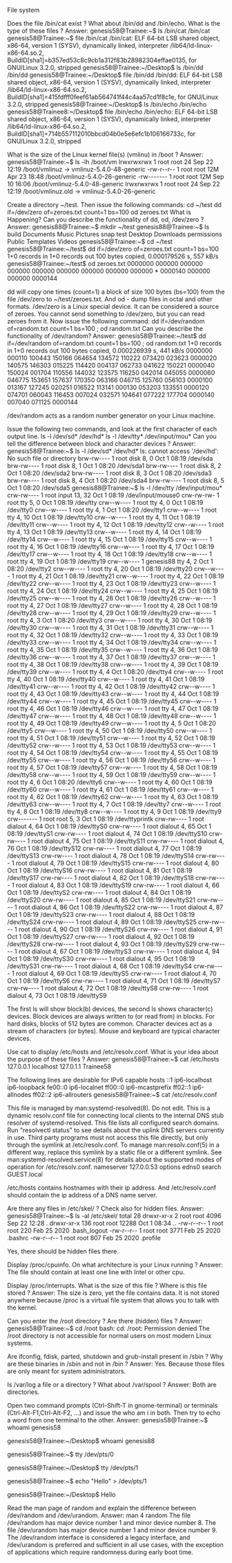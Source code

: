 File system 

Does the file /bin/cat exist ? What about /bin/dd and /bin/echo. What is the type of these files ? 
Answer: 
genesis58@Trainee:~$ ls /bin/cat /bin/cat genesis58@Trainee:~$ file /bin/cat /bin/cat: ELF 64-bit LSB shared object, x86-64, version 1 (SYSV), dynamically linked, interpreter /lib64/ld-linux-x86-64.so.2, BuildID[sha1]=b357ed53c8c9cb1a312f83b28982304effae0135, for GNU/Linux 3.2.0, stripped 
genesis58@Trainee:~/Desktop$ ls /bin/dd /bin/dd 
genesis58@Trainee:~/Desktop$ file /bin/dd /bin/dd: ELF 64-bit LSB shared object, x86-64, version 1 (SYSV), dynamically linked, interpreter /lib64/ld-linux-x86-64.so.2, BuildID[sha1]=415fdfff0feef61ab564741f44c4aa57cd1f8c1e, for GNU/Linux 3.2.0, stripped genesis58@Trainee:~/Desktop$ ls /bin/echo /bin/echo genesis58@Trainee8:~/Desktop$ file /bin/echo /bin/echo: ELF 64-bit LSB shared object, x86-64, version 1 (SYSV), dynamically linked, interpreter /lib64/ld-linux-x86-64.so.2, BuildID[sha1]=714b557112010bbcd04b0e5e6efc1b106166733c, for GNU/Linux 3.2.0, stripped

What is the size of the Linux kernel file(s) (vmlinu) in /boot ? 
Answer: 
genesis58@Trainee:~$ ls -lh /boot/vm lrwxrwxrwx 1 root root 24 Sep 22 12:19 /boot/vmlinuz -> vmlinuz-5.4.0-48-generic -rw-r--r-- 1 root root 12M Apr 23 18:48 /boot/vmlinuz-5.4.0-26-generic -rw------- 1 root root 12M Sep 10 16:06 /boot/vmlinuz-5.4.0-48-generic lrwxrwxrwx 1 root root 24 Sep 22 12:19 /boot/vmlinuz.old -> vmlinuz-5.4.0-26-generic

Create a directory ~/test. Then issue the following commands: cd ~/test dd if=/dev/zero of=zeroes.txt count=1 bs=100 od zeroes.txt What is Happening? Can you describe the functionality of dd, od, /dev/zero ? 
Answer: 
genesis88@Trainee:~$ mkdir ~/test 
genesis88@Trainee:~$ ls build Documents Music Pictures snap test Desktop Downloads permissions Public Templates Videos genesis58@Trainee:~$ cd ~/test 
genesis58@Trainee:~/test$ dd if=/dev/zero of=zeroes.txt count=1 bs=100 1+0 records in 1+0 records out 100 bytes copied, 0.000179526 s, 557 kB/s 
genesis58@Trainee:~/test$ od zeroes.txt 0000000 000000 000000 000000 000000 000000 000000 000000 000000 * 0000140 000000 000000 0000144

dd will copy one times (count=1) a block of size 100 bytes (bs=100) from the file /dev/zero to ~/test/zeroes.txt. And od - dump files in octal and other formats. /dev/zero is a Linux special device. It can be considered a source of zeroes. You cannot send something to /dev/zero, but you can read zeroes from it.
Now issue the following command: dd if=/dev/random of=random.txt count=1 bs=100 ; od random.txt Can you describe the functionality of /dev/random? Answer: genesis58@Trainee:~/test$ dd if=/dev/random of=random.txt count=1 bs=100 ; od random.txt 1+0 records in 1+0 records out 100 bytes copied, 0.000226939 s, 441 kB/s 0000000 000110 100443 150166 064654 134572 110222 073420 023623 0000020 140575 146303 015225 114420 004137 062733 041622 150221 0000040 150024 001704 110556 144032 123575 116250 042014 045055 0000060 046775 153651 157637 170350 063166 046715 125760 056103 0000100 013167 127245 020251 016522 113141 000130 053203 133551 0000120 074701 060043 116453 007024 032571 104641 077222 177704 0000140 007040 071125 0000144

/dev/random acts as a random number generator on your Linux machine.

Issue the following two commands, and look at the first character of each output line. ls -l /dev/sd* /dev/hd* ls -l /dev/tty* /dev/input/mou* Can you tell the difference between block and character devices ? Answer: genesis58@Trainee:~$ ls -l /dev/sd* /dev/hd* ls: cannot access '/dev/hd': No such file or directory brw-rw---- 1 root disk 8, 0 Oct 1 08:19 /dev/sda brw-rw---- 1 root disk 8, 1 Oct 1 08:20 /dev/sda1 brw-rw---- 1 root disk 8, 2 Oct 1 08:20 /dev/sda2 brw-rw---- 1 root disk 8, 3 Oct 1 08:20 /dev/sda3 brw-rw---- 1 root disk 8, 4 Oct 1 08:20 /dev/sda4 brw-rw---- 1 root disk 8, 5 Oct 1 08:20 /dev/sda5 genesis88@Trainee:~$ ls -l /dev/tty /dev/input/mou* crw-rw---- 1 root input 13, 32 Oct 1 08:19 /dev/input/mouse0 crw-rw-rw- 1 root tty 5, 0 Oct 1 08:19 /dev/tty crw--w---- 1 root tty 4, 0 Oct 1 08:19 /dev/tty0 crw--w---- 1 root tty 4, 1 Oct 1 08:20 /dev/tty1 crw--w---- 1 root tty 4, 10 Oct 1 08:19 /dev/tty10 crw--w---- 1 root tty 4, 11 Oct 1 08:19 /dev/tty11 crw--w---- 1 root tty 4, 12 Oct 1 08:19 /dev/tty12 crw--w---- 1 root tty 4, 13 Oct 1 08:19 /dev/tty13 crw--w---- 1 root tty 4, 14 Oct 1 08:19 /dev/tty14 crw--w---- 1 root tty 4, 15 Oct 1 08:19 /dev/tty15 crw--w---- 1 root tty 4, 16 Oct 1 08:19 /dev/tty16 crw--w---- 1 root tty 4, 17 Oct 1 08:19 /dev/tty17 crw--w---- 1 root tty 4, 18 Oct 1 08:19 /dev/tty18 crw--w---- 1 root tty 4, 19 Oct 1 08:19 /dev/tty19 crw--w---- 1 genesis88 tty 4, 2 Oct 1 08:20 /dev/tty2 crw--w---- 1 root tty 4, 20 Oct 1 08:19 /dev/tty20 crw--w---- 1 root tty 4, 21 Oct 1 08:19 /dev/tty21 crw--w---- 1 root tty 4, 22 Oct 1 08:19 /dev/tty22 crw--w---- 1 root tty 4, 23 Oct 1 08:19 /dev/tty23 crw--w---- 1 root tty 4, 24 Oct 1 08:19 /dev/tty24 crw--w---- 1 root tty 4, 25 Oct 1 08:19 /dev/tty25 crw--w---- 1 root tty 4, 26 Oct 1 08:19 /dev/tty26 crw--w---- 1 root tty 4, 27 Oct 1 08:19 /dev/tty27 crw--w---- 1 root tty 4, 28 Oct 1 08:19 /dev/tty28 crw--w---- 1 root tty 4, 29 Oct 1 08:19 /dev/tty29 crw--w---- 1 root tty 4, 3 Oct 1 08:20 /dev/tty3 crw--w---- 1 root tty 4, 30 Oct 1 08:19 /dev/tty30 crw--w---- 1 root tty 4, 31 Oct 1 08:19 /dev/tty31 crw--w---- 1 root tty 4, 32 Oct 1 08:19 /dev/tty32 crw--w---- 1 root tty 4, 33 Oct 1 08:19 /dev/tty33 crw--w---- 1 root tty 4, 34 Oct 1 08:19 /dev/tty34 crw--w---- 1 root tty 4, 35 Oct 1 08:19 /dev/tty35 crw--w---- 1 root tty 4, 36 Oct 1 08:19 /dev/tty36 crw--w---- 1 root tty 4, 37 Oct 1 08:19 /dev/tty37 crw--w---- 1 root tty 4, 38 Oct 1 08:19 /dev/tty38 crw--w---- 1 root tty 4, 39 Oct 1 08:19 /dev/tty39 crw--w---- 1 root tty 4, 4 Oct 1 08:20 /dev/tty4 crw--w---- 1 root tty 4, 40 Oct 1 08:19 /dev/tty40 crw--w---- 1 root tty 4, 41 Oct 1 08:19 /dev/tty41 crw--w---- 1 root tty 4, 42 Oct 1 08:19 /dev/tty42 crw--w---- 1 root tty 4, 43 Oct 1 08:19 /dev/tty43 crw--w---- 1 root tty 4, 44 Oct 1 08:19 /dev/tty44 crw--w---- 1 root tty 4, 45 Oct 1 08:19 /dev/tty45 crw--w---- 1 root tty 4, 46 Oct 1 08:19 /dev/tty46 crw--w---- 1 root tty 4, 47 Oct 1 08:19 /dev/tty47 crw--w---- 1 root tty 4, 48 Oct 1 08:19 /dev/tty48 crw--w---- 1 root tty 4, 49 Oct 1 08:19 /dev/tty49 crw--w---- 1 root tty 4, 5 Oct 1 08:20 /dev/tty5 crw--w---- 1 root tty 4, 50 Oct 1 08:19 /dev/tty50 crw--w---- 1 root tty 4, 51 Oct 1 08:19 /dev/tty51 crw--w---- 1 root tty 4, 52 Oct 1 08:19 /dev/tty52 crw--w---- 1 root tty 4, 53 Oct 1 08:19 /dev/tty53 crw--w---- 1 root tty 4, 54 Oct 1 08:19 /dev/tty54 crw--w---- 1 root tty 4, 55 Oct 1 08:19 /dev/tty55 crw--w---- 1 root tty 4, 56 Oct 1 08:19 /dev/tty56 crw--w---- 1 root tty 4, 57 Oct 1 08:19 /dev/tty57 crw--w---- 1 root tty 4, 58 Oct 1 08:19 /dev/tty58 crw--w---- 1 root tty 4, 59 Oct 1 08:19 /dev/tty59 crw--w---- 1 root tty 4, 6 Oct 1 08:20 /dev/tty6 crw--w---- 1 root tty 4, 60 Oct 1 08:19 /dev/tty60 crw--w---- 1 root tty 4, 61 Oct 1 08:19 /dev/tty61 crw--w---- 1 root tty 4, 62 Oct 1 08:19 /dev/tty62 crw--w---- 1 root tty 4, 63 Oct 1 08:19 /dev/tty63 crw--w---- 1 root tty 4, 7 Oct 1 08:19 /dev/tty7 crw--w---- 1 root tty 4, 8 Oct 1 08:19 /dev/tty8 crw--w---- 1 root tty 4, 9 Oct 1 08:19 /dev/tty9 crw------- 1 root root 5, 3 Oct 1 08:19 /dev/ttyprintk crw-rw---- 1 root dialout 4, 64 Oct 1 08:19 /dev/ttyS0 crw-rw---- 1 root dialout 4, 65 Oct 1 08:19 /dev/ttyS1 crw-rw---- 1 root dialout 4, 74 Oct 1 08:19 /dev/ttyS10 crw-rw---- 1 root dialout 4, 75 Oct 1 08:19 /dev/ttyS11 crw-rw---- 1 root dialout 4, 76 Oct 1 08:19 /dev/ttyS12 crw-rw---- 1 root dialout 4, 77 Oct 1 08:19 /dev/ttyS13 crw-rw---- 1 root dialout 4, 78 Oct 1 08:19 /dev/ttyS14 crw-rw---- 1 root dialout 4, 79 Oct 1 08:19 /dev/ttyS15 crw-rw---- 1 root dialout 4, 80 Oct 1 08:19 /dev/ttyS16 crw-rw---- 1 root dialout 4, 81 Oct 1 08:19 /dev/ttyS17 crw-rw---- 1 root dialout 4, 82 Oct 1 08:19 /dev/ttyS18 crw-rw---- 1 root dialout 4, 83 Oct 1 08:19 /dev/ttyS19 crw-rw---- 1 root dialout 4, 66 Oct 1 08:19 /dev/ttyS2 crw-rw---- 1 root dialout 4, 84 Oct 1 08:19 /dev/ttyS20 crw-rw---- 1 root dialout 4, 85 Oct 1 08:19 /dev/ttyS21 crw-rw---- 1 root dialout 4, 86 Oct 1 08:19 /dev/ttyS22 crw-rw---- 1 root dialout 4, 87 Oct 1 08:19 /dev/ttyS23 crw-rw---- 1 root dialout 4, 88 Oct 1 08:19 /dev/ttyS24 crw-rw---- 1 root dialout 4, 89 Oct 1 08:19 /dev/ttyS25 crw-rw---- 1 root dialout 4, 90 Oct 1 08:19 /dev/ttyS26 crw-rw---- 1 root dialout 4, 91 Oct 1 08:19 /dev/ttyS27 crw-rw---- 1 root dialout 4, 92 Oct 1 08:19 /dev/ttyS28 crw-rw---- 1 root dialout 4, 93 Oct 1 08:19 /dev/ttyS29 crw-rw---- 1 root dialout 4, 67 Oct 1 08:19 /dev/ttyS3 crw-rw---- 1 root dialout 4, 94 Oct 1 08:19 /dev/ttyS30 crw-rw---- 1 root dialout 4, 95 Oct 1 08:19 /dev/ttyS31 crw-rw---- 1 root dialout 4, 68 Oct 1 08:19 /dev/ttyS4 crw-rw---- 1 root dialout 4, 69 Oct 1 08:19 /dev/ttyS5 crw-rw---- 1 root dialout 4, 70 Oct 1 08:19 /dev/ttyS6 crw-rw---- 1 root dialout 4, 71 Oct 1 08:19 /dev/ttyS7 crw-rw---- 1 root dialout 4, 72 Oct 1 08:19 /dev/ttyS8 crw-rw---- 1 root dialout 4, 73 Oct 1 08:19 /dev/ttyS9

The first ls will show block(b) devices, the second ls shows character(c) devices. Block devices are always written to (or read from) in blocks. For hard disks, blocks of 512 bytes are common. Character devices act as a stream of characters (or bytes). Mouse and keyboard are typical character devices.

Use cat to display /etc/hosts and /etc/resolv.conf. What is your idea about the purpose of these files ? 
Answer: genesis58@Trainee:~$ cat /etc/hosts 127.0.0.1 localhost 127.0.1.1 Trainee58

The following lines are desirable for IPv6 capable hosts
::1 ip6-localhost ip6-loopback fe00::0 ip6-localnet ff00::0 ip6-mcastprefix ff02::1 ip6-allnodes ff02::2 ip6-allrouters genesis58@Trainee:~$ cat /etc/resolv.conf

This file is managed by man:systemd-resolved(8). Do not edit.
This is a dynamic resolv.conf file for connecting local clients to the
internal DNS stub resolver of systemd-resolved. This file lists all
configured search domains.
Run "resolvectl status" to see details about the uplink DNS servers
currently in use.
Third party programs must not access this file directly, but only through the
symlink at /etc/resolv.conf. To manage man:resolv.conf(5) in a different way,
replace this symlink by a static file or a different symlink.
See man:systemd-resolved.service(8) for details about the supported modes of
operation for /etc/resolv.conf.
nameserver 127.0.0.53 options edns0 search GUEST.local

/etc/hosts contains hostnames with their ip address. And /etc/resolv.conf should contain the ip address of a DNS name server.

Are there any files in /etc/skel/ ? Check also for hidden files. 
Answer: genesis58@Trainee:~$ ls -al /etc/skel/ total 28 drwxr-xr-x 2 root root 4096 Sep 22 12:28 . drwxr-xr-x 136 root root 12288 Oct 1 08:34 .. -rw-r--r-- 1 root root 220 Feb 25 2020 .bash_logout -rw-r--r-- 1 root root 3771 Feb 25 2020 .bashrc -rw-r--r-- 1 root root 807 Feb 25 2020 .profile

Yes, there should be hidden files there.

Display /proc/cpuinfo. On what architecture is your Linux running ? Answer: The file should contain at least one line with Intel or other cpu.

Display /proc/interrupts. What is the size of this file ? Where is this file stored ? 
Answer: The size is zero, yet the file contains data. It is not stored anywhere because /proc is a virtual file system that allows you to talk with the kernel.

Can you enter the /root directory ? Are there (hidden) files ? 
Answer: genesis58@Trainee:~$ cd /root bash: cd: /root: Permission denied The /root directory is not accessible for normal users on most modern Linux systems.

Are ifconfig, fdisk, parted, shutdown and grub-install present in /sbin ? Why are these binaries in /sbin and not in /bin ? Answer: Yes. Because those files are only meant for system administrators.

Is /var/log a file or a directory ? What about /var/spool ? Answer: Both are directories.

Open two command prompts (Ctrl-Shift-T in gnome-terminal) or terminals (Ctrl-Alt-F1,Ctrl-Alt-F2, ...) and issue the who am i in both. Then try to echo a word from one terminal to the other. Answer: genesis58@Trainee:~$ whoami genesis58

genesis58@Trainee:~/Desktop$ whoami genesis88

genesis58@Trainee:~$ tty /dev/pts/0

genesis58@Trainee:~/Desktop$ tty /dev/pts/1

genesis58@Trainee:~$ echo "Hello" > /dev/pts/1

genesis58@Trainee:~/Desktop$ Hello

Read the man page of random and explain the difference between /dev/random and /dev/urandom. Answer: man 4 random The file /dev/random has major device number 1 and minor device number 8. The file /dev/urandom has major device number 1 and minor device number 9. The /dev/random interface is considered a legacy interface, and /dev/urandom is preferred and sufficient in all use cases, with the exception of applications which require randomness during early boot time.